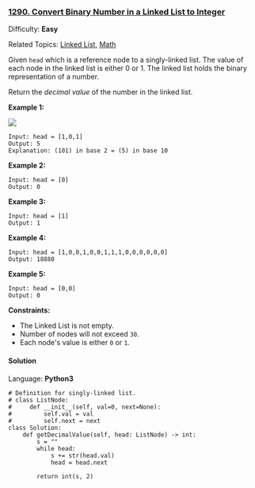 ### [1290\. Convert Binary Number in a Linked List to Integer](https://leetcode.com/problems/convert-binary-number-in-a-linked-list-to-integer/)

Difficulty: **Easy**  

Related Topics: [Linked List](https://leetcode.com/tag/linked-list/), [Math](https://leetcode.com/tag/math/)


Given `head` which is a reference node to a singly-linked list. The value of each node in the linked list is either 0 or 1\. The linked list holds the binary representation of a number.

Return the _decimal value_ of the number in the linked list.

**Example 1:**

![](https://assets.leetcode.com/uploads/2019/12/05/graph-1.png)

```
Input: head = [1,0,1]
Output: 5
Explanation: (101) in base 2 = (5) in base 10
```

**Example 2:**

```
Input: head = [0]
Output: 0
```

**Example 3:**

```
Input: head = [1]
Output: 1
```

**Example 4:**

```
Input: head = [1,0,0,1,0,0,1,1,1,0,0,0,0,0,0]
Output: 18880
```

**Example 5:**

```
Input: head = [0,0]
Output: 0
```

**Constraints:**

*   The Linked List is not empty.
*   Number of nodes will not exceed `30`.
*   Each node's value is either `0` or `1`.


#### Solution

Language: **Python3**

```python3
# Definition for singly-linked list.
# class ListNode:
#     def __init__(self, val=0, next=None):
#         self.val = val
#         self.next = next
class Solution:
    def getDecimalValue(self, head: ListNode) -> int:
        s = ""
        while head:
            s += str(head.val)
            head = head.next
        
        return int(s, 2)
```